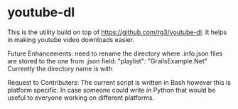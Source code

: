 youtube-dl
==========

This is the utility build on top of https://github.com/rg3/youtube-dl. It helps in making youtube video downloads easier.

Future Enhancements: need to rename the directory where .info.json files are stored to the one from .json field:
"playlist": "GrailsExample.Net"
Currently the directory name is with<PLAYLISTID>


Request to Contributers: The current script is written in Bash however this is platform specific. In case someone could write in Python that would be useful to everyone working on different platforms.

